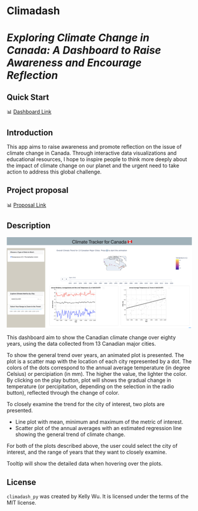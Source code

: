 # Climadash
***Exploring Climate Change in Canada: A Dashboard to Raise Awareness and Encourage Reflection***
===

## Quick Start
📊 [Dashboard Link](https://climadash-ca.onrender.com)

## Introduction
This app aims to raise awareness and promote reflection on the issue of climate change in Canada. Through interactive data visualizations and educational resources, I hope to inspire people to think more deeply about the impact of climate change on our planet and the urgent need to take action to address this global challenge. 

## Project proposal
📊 [Proposal Link](https://github.com/UBC-MDS/climadash/blob/main/report/proposal.md)


## Description

![pic](/data/screenshot.png)

This dashboard aim to show the Canadian climate change over eighty years, using the data collected from 13 Canadian major cities. 

To show the general trend over years, an animated plot is presented. The plot is a scatter map with the location of each city represented by a dot. The colors of the dots correspond to the annual average temperature (in degree Celsius) or percipiation (in mm). The higher the value, the lighter the color. By clicking on the play button, plot will shows the gradual change in temperature (or percipitation, depending on the selection in the radio button), reflected through the change of color. 

To closely examine the trend for the city of interest, two plots are presented.
- Line plot with mean, minimum and maximum of the metric of interest.
- Scatter plot of the annual averages with an estimated regression line showing the general trend of climate change.

For both of the plots described above, the user could select the city of interest, and the range of years that they want to closely examine.

Tooltip will show the detailed data when hovering over the plots. 


## License

`climadash_py` was created by Kelly Wu.
It is licensed under the terms of the MIT license.


